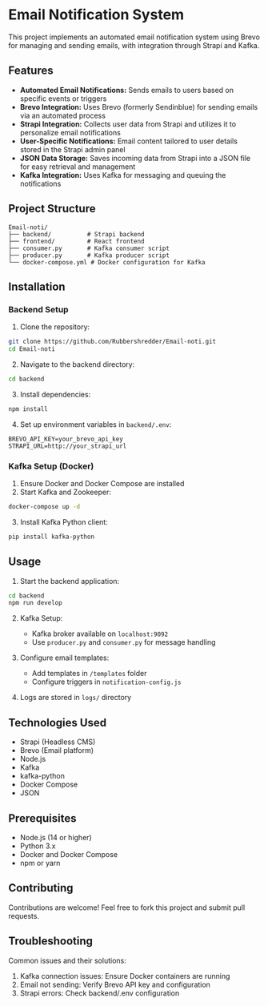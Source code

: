 # Email Notification System

This project implements an automated email notification system using Brevo for managing and sending emails, with integration through Strapi and Kafka.

## Features

* **Automated Email Notifications:** Sends emails to users based on specific events or triggers
* **Brevo Integration:** Uses Brevo (formerly Sendinblue) for sending emails via an automated process
* **Strapi Integration:** Collects user data from Strapi and utilizes it to personalize email notifications
* **User-Specific Notifications:** Email content tailored to user details stored in the Strapi admin panel
* **JSON Data Storage:** Saves incoming data from Strapi into a JSON file for easy retrieval and management
* **Kafka Integration:** Uses Kafka for messaging and queuing the notifications

## Project Structure

```
Email-noti/
├── backend/          # Strapi backend
├── frontend/         # React frontend
├── consumer.py       # Kafka consumer script
├── producer.py       # Kafka producer script
└── docker-compose.yml # Docker configuration for Kafka
```

## Installation

### Backend Setup

1. Clone the repository:
```bash
git clone https://github.com/Rubbershredder/Email-noti.git
cd Email-noti
```

2. Navigate to the backend directory:
```bash
cd backend
```

3. Install dependencies:
```bash
npm install
```

4. Set up environment variables in `backend/.env`:
```
BREVO_API_KEY=your_brevo_api_key
STRAPI_URL=http://your_strapi_url
```

### Kafka Setup (Docker)

1. Ensure Docker and Docker Compose are installed
2. Start Kafka and Zookeeper:
```bash
docker-compose up -d
```

3. Install Kafka Python client:
```bash
pip install kafka-python
```

## Usage

1. Start the backend application:
```bash
cd backend
npm run develop
```

2. Kafka Setup:
   * Kafka broker available on `localhost:9092`
   * Use `producer.py` and `consumer.py` for message handling

3. Configure email templates:
   * Add templates in `/templates` folder
   * Configure triggers in `notification-config.js`

4. Logs are stored in `logs/` directory

## Technologies Used

* Strapi (Headless CMS)
* Brevo (Email platform)
* Node.js
* Kafka
* kafka-python
* Docker Compose
* JSON

## Prerequisites

* Node.js (14 or higher)
* Python 3.x
* Docker and Docker Compose
* npm or yarn

## Contributing

Contributions are welcome! Feel free to fork this project and submit pull requests.

## Troubleshooting

Common issues and their solutions:
1. Kafka connection issues: Ensure Docker containers are running
2. Email not sending: Verify Brevo API key and configuration
3. Strapi errors: Check backend/.env configuration
